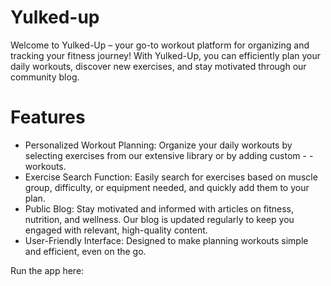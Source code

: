 # Yulked-up

Welcome to Yulked-Up – your go-to workout platform for organizing and tracking your fitness journey! With Yulked-Up, you can efficiently plan your daily workouts, discover new exercises, and stay motivated through our community blog. 

# Features
- Personalized Workout Planning: Organize your daily workouts by selecting exercises from our extensive library or by adding custom - - workouts.
- Exercise Search Function: Easily search for exercises based on muscle group, difficulty, or equipment needed, and quickly add them to your plan.
- Public Blog: Stay motivated and informed with articles on fitness, nutrition, and wellness. Our blog is updated regularly to keep you engaged with relevant, high-quality content.
- User-Friendly Interface: Designed to make planning workouts simple and efficient, even on the go.

Run the app here: 